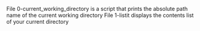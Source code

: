 File 0-current_working_directory is a script that prints the absolute path name of the current working directory
File 1-listit displays the contents list of your current directory
